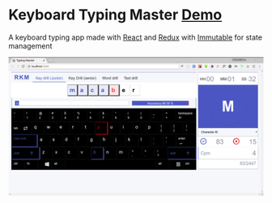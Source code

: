 # Keyboard Typing Master [Demo](https://krmroland.github.io/typing-master/)

A keyboard typing app made with [React](https://reactjs.org/) and [Redux](https://redux.js.org/) with [Immutable](https://facebook.github.io/immutable-js/) for state management

![Screen shot](typing-master.png)
